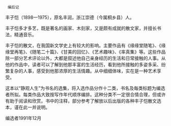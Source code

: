      编后记 

   丰子恺（1898—1975），原名丰润，浙江崇德（今属桐乡县）人。 

   丰子恺多才多艺，既是著名的画家、木刻家，又是颇有成就的散文家，并擅长书法，精通音乐。 

   丰子恺的散文，在我国新文学史上有较大的影响。主要作品有《缘缘堂随笔》、《缘缘堂再笔》、《随笔二十篇》、《甘美的回忆》、《艺术趣味》、《率真集》等。这些作品除一部分艺术评论以外，大都是叙述他自己亲身经历的生活和日常接触的人事。从他的作品中，读者可以了解到他那丰富的生活经历，看到他所接触的多姿多采、纷繁复杂的人事，感受到他那浓厚的生活情趣。从中细细体味，实在是一种艺术享受。 

   这本以“静观人生”为书名的选集，将入选作品分作十二类，书名及每类标题为编选者所拟。每类作品大致按写作年代顺序编排。这种分类不一定很合情合理，但或许有助于阅读和欣赏。书中的注释，部分参考了解放以后出版的各种丰子恺散文选本，谨在此一并说明。 

   编选者1991年12月 


